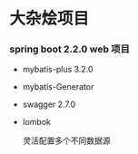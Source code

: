 # 大杂烩项目

### spring boot 2.2.0 web 项目 


* mybatis-plus 3.2.0
* mybatis-Generator
* swagger 2.7.0
* lombok

	灵活配置多个不同数据源




